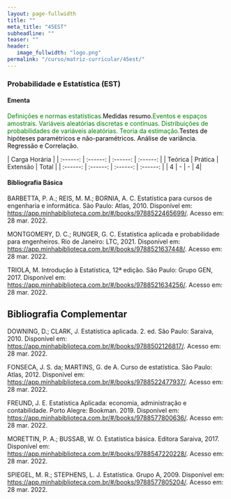 ```yaml
---
layout: page-fullwidth
title: ""
meta_title: "45EST"
subheadline: ""
teaser: ""
header:
   image_fullwidth: "logo.png"
permalink: "/curso/matriz-curricular/45est/"
---
```


### **Probabilidade e Estatística (EST)**

#### **Ementa**

<class style="color: green">Definições e normas estatísticas.</class><class style="color: black">Medidas resumo.</class><class style="color: green">Eventos e espaços amostrais. Variáveis aleatórias discretas e contínuas. Distribuições de probabilidades de variáveis aleatórias. Teoria da estimação.</class><class style="color: black">Testes de hipóteses paramétricos e não-paramétricos. Análise de variância. Regressão e Correlação.</class>

| Carga Horária | 
| :------: | :------: | :------: | :------: |
| Teórica | Prática | Extensão | Total |
| :------: | :------: | :------: | :------: |
| 4 | - | - | 4|

#### **Bibliografia Básica**

BARBETTA, P. A.; REIS, M. M.; BORNIA, A. C. Estatística para cursos de engenharia e informática. São Paulo: Atlas, 2010. Disponível em: https://app.minhabiblioteca.com.br/#/books/9788522465699/. Acesso em: 28 mar. 2022. 

MONTGOMERY, D. C.; RUNGER, G. C. Estatística aplicada e probabilidade para engenheiros.  Rio de Janeiro: LTC, 2021. Disponível em: https://app.minhabiblioteca.com.br/#/books/9788521637448/. Acesso em: 28 mar. 2022. 

TRIOLA, M. Introdução à Estatística, 12ª edição. São Paulo: Grupo GEN, 2017. Disponível em: https://app.minhabiblioteca.com.br/#/books/9788521634256/. Acesso em: 28 mar. 2022. 

## **Bibliografia Complementar**

DOWNING, D.; CLARK, J. Estatística aplicada. 2. ed. São Paulo: Saraiva, 2010. Disponível em: https://app.minhabiblioteca.com.br/#/books/9788502126817/. Acesso em: 28 mar. 2022. 

FONSECA, J. S. da; MARTINS, G. de A. Curso de estatística. São Paulo: Atlas, 2012. Disponível em: https://app.minhabiblioteca.com.br/#/books/9788522477937/. Acesso em: 28 mar. 2022. 

FREUND, J. E. Estatística Aplicada: economia, administração e contabilidade. Porto Alegre: Bookman. 2019. Disponível em: https://app.minhabiblioteca.com.br/#/books/9788577800636/. Acesso em: 28 mar. 2022. 

MORETTIN, P. A.; BUSSAB, W. O. Estatística básica. Editora Saraiva, 2017. Disponível em: https://app.minhabiblioteca.com.br/#/books/9788547220228/. Acesso em: 28 mar. 2022. 

SPIEGEL, M. R.; STEPHENS, L. J. Estatística. Grupo A, 2009. Disponível em: https://app.minhabiblioteca.com.br/#/books/9788577805204/. Acesso em: 28 mar. 2022. 